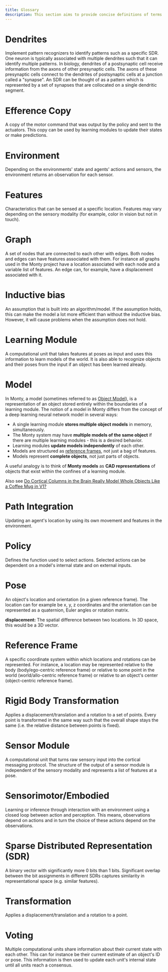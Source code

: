 ```yaml
---
title: Glossary
description: This section aims to provide concise definitions of terms commonly used at the Thousand Brains Project and in Monty.
---
```

# Dendrites

Implement pattern recognizers to identify patterns such as a specific SDR. One neuron is typically associated with multiple dendrites such that it can identify multiple patterns. In biology, dendrites of a postsynaptic cell receive information from the axons of other presynaptic cells. The axons of these presynaptic cells connect to the dendrites of postsynaptic cells at a junction called a "synapse". An SDR can be thought of as a pattern which is represented by a set of synapses that are collocated on a single dendritic segment.

# Efference Copy

A copy of the motor command that was output by the policy and sent to the actuators. This copy can be used by learning modules to update their states or make predictions.

# Environment

Depending on the environments' state and agents' actions and sensors, the environment returns an observation for each sensor.

# Features

Characteristics that can be sensed at a specific location. Features may vary depending on the sensory modality (for example, color in vision but not in touch).

# Graph

A set of nodes that are connected to each other with edges. Both nodes and edges can have features associated with them. For instance all graphs used in the Monty project have a location associated with each node and a variable list of features. An edge can, for example, have a displacement associated with it.

# Inductive bias

An assumption that is built into an algorithm/model. If the assumption holds, this can make the model a lot more efficient than without the inductive bias. However, it will cause problems when the assumption does not hold.

# Learning Module

A computational unit that takes features at poses as input and uses this information to learn models of the world. It is also able to recognize objects and their poses from the input if an object has been learned already.

# Model

In Monty, a model (sometimes referred to as [Object Model](../how-monty-works/how-learning-modules-work.md#object-models)), is a representation of an object stored entirely within the boundaries of a learning module. The notion of a model in Monty differs from the concept of a deep learning neural network model in several ways:

- A single learning module **stores multiple object models** in memory, simultaneously.
- The Monty system may have **multiple models of the same object** if there are multiple learning modules - this is a desired behavior.
- Learning modules **update models independently** of each other.
- Models are structured as [reference frames](#reference-frame), not just a bag of features.
- Models represent **complete objects**, not just parts of objects.

A useful analogy is to think of **Monty models** as **CAD representations** of objects that exist within the confines of a learning module.

Also see [Do Cortical Columns in the Brain Really Model Whole Objects Like a Coffee Mug in V1?](../how-monty-works/faq-monty.md#do-cortical-columns-in-the-brain-really-model-whole-objects-like-a-coffee-mug-in-v1)

# Path Integration

Updating an agent's location by using its own movement and features in the environment.

# Policy

Defines the function used to select actions. Selected actions can be dependent on a model's internal state and on external inputs.

# Pose

An object's location and orientation (in a given reference frame). The location can for example be x, y, z coordinates and the orientation can be represented as a quaternion, Euler angles or rotation matrix.

**displacement:** The spatial difference between two locations. In 3D space, this would be a 3D vector.

# Reference Frame

A specific coordinate system within which locations and rotations can be represented. For instance, a location may be represented relative to the body (body/ego-centric reference frame) or relative to some point in the world (world/allo-centric reference frame) or relative to an object's center (object-centric reference frame).

# Rigid Body Transformation

Applies a displacement/translation and a rotation to a set of points. Every point is transformed in the same way such that the overall shape stays the same (i.e. the relative distance between points is fixed).

# Sensor Module

A computational unit that turns raw sensory input into the cortical messaging protocol. The structure of the output of a sensor module is independent of the sensory modality and represents a list of features at a pose.

# Sensorimotor/Embodied

Learning or inference through interaction with an environment using a closed loop between action and perception. This means, observations depend on actions and in turn the choice of these actions depend on the observations.

# Sparse Distributed Representation (SDR)

A binary vector with significantly more 0 bits than 1 bits. Significant overlap between the bit assignments in different SDRs captures similarity in representational space (e.g. similar features).

# Transformation

Applies a displacement/translation and a rotation to a point.

# Voting

Multiple computational units share information about their current state with each other. This can for instance be their current estimate of an object's ID or pose. This information is then used to update each unit's internal state until all units reach a consensus.